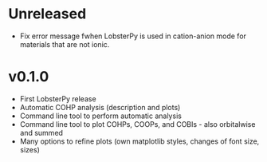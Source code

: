 # Unreleased
- Fix error message fwhen LobsterPy is used in cation-anion mode for materials that are not ionic.

# v0.1.0
- First LobsterPy release
- Automatic COHP analysis (description and plots)
- Command line tool to perform automatic analysis
- Command line tool to plot COHPs, COOPs, and COBIs - also orbitalwise and summed
- Many options to refine plots (own matplotlib styles, changes of font size, sizes)

